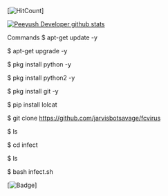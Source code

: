[![HitCount](http://hits.dwyl.com/jarvisbotsavage/fcvirus.svg)]

[![Peeyush Developer github stats](https://github-readme-stats.vercel.app/api?username=jarvisbotsavage)](https://github.com/jarvisbotsavage/github-readme-stats)

Commands
$ apt-get update -y

$ apt-get upgrade -y

$ pkg install python -y 

$ pkg install python2 -y

$ pkg install git -y

$ pip install lolcat

$ git clone https://github.com/jarvisbotsavage/fcvirus

$ ls

$ cd infect

$ ls

$ bash infect.sh


[![Badge](https://img.shields.io/badge/Telegram-2CA5E0?style=for-the-badge&logo=telegram&logoColor=white)]
